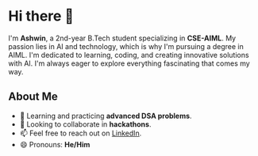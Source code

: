 # Hi there 👋

I'm **Ashwin**, a 2nd-year B.Tech student specializing in **CSE-AIML**. My passion lies in AI and technology, which is why I'm pursuing a degree in AIML. I'm dedicated to learning, coding, and creating innovative solutions with AI. I'm always eager to explore everything fascinating that comes my way.

## About Me

- 🌱 Learning and practicing **advanced DSA problems**.
- 👯 Looking to collaborate in **hackathons**.
- 📫 Feel free to reach out on [LinkedIn](https://www.linkedin.com/in/ashxris/).
- 😄 Pronouns: **He/Him**
